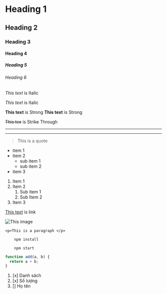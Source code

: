 <!--? Heading-->

# Heading 1

## Heading 2

### Heading 3

#### Heading 4

##### Heading 5

###### Heading 6

<!--? Italic  -->

_This text_ is Italic

_This text_ is Italic

<!--? Strong  -->

**This text** is Strong
**This text** is Strong

<!--? Strike Through  -->

~~This tex~~ is Strike Through

<!--? Horizontal Rule  -->

---

---

<!--? Blockquote  -->

> This is a quote

<!-- ? Ul-->

- item 1
- item 2
  - sub item 1
  - sub item 2
- item 3

<!--? Ol  -->

1. Item 1
2. Item 2
   1. Sub item 1
   1. Sub Item 2
3. Item 3

<!--? Link  -->

[This text](https://github.com/hahalolo-frontend-internship/HTML5-CSS3 "Github") is link

<!--? Image  -->

![This image](https://upload.wikimedia.org/wikipedia/commons/thumb/4/48/Markdown-mark.svg/208px-Markdown-mark.svg.png)

<!--? Inline code block  -->

`<p>This is a paragraph </p>`

<!--? Github markdown  -->

<!-- * Code blocks -->

```
    npm install

    npm start
```

<!-- * javascript -->

```javascript
function add(a, b) {
  return a + b;
}
```

<!--? Task list  -->

1. [x] Danh sách
2. [x] Số lượng
3. [] Họ tên
